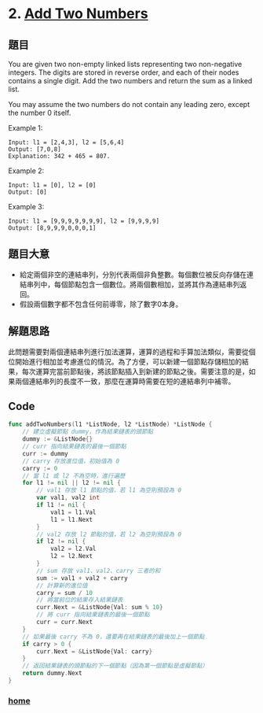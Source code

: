 # 2. [Add Two Numbers](https://leetcode.com/problems/add-two-numbers/)
## 題目
You are given two non-empty linked lists representing two non-negative integers. The digits are stored in reverse order, and each of their nodes contains a single digit. Add the two numbers and return the sum as a linked list.

You may assume the two numbers do not contain any leading zero, except the number 0 itself.

 
Example 1:
```
Input: l1 = [2,4,3], l2 = [5,6,4]
Output: [7,0,8]
Explanation: 342 + 465 = 807.
```
Example 2:
```
Input: l1 = [0], l2 = [0]
Output: [0]
```
Example 3:
```
Input: l1 = [9,9,9,9,9,9,9], l2 = [9,9,9,9]
Output: [8,9,9,9,0,0,0,1]
```

## 題目大意
- 給定兩個非空的連結串列，分別代表兩個非負整數。每個數位被反向存儲在連結串列中，每個節點包含一個數位。將兩個數相加，並將其作為連結串列返回。
- 假設兩個數字都不包含任何前導零，除了數字0本身。

## 解題思路
此問題需要對兩個連結串列進行加法運算，運算的過程和手算加法類似，需要從個位開始進行相加並考慮進位的情況。為了方便，可以新建一個節點存儲相加的結果，每次運算完當前節點後，將該節點插入到新建的節點之後。需要注意的是，如果兩個連結串列的長度不一致，那麼在運算時需要在短的連結串列中補零。

## Code
```go
func addTwoNumbers(l1 *ListNode, l2 *ListNode) *ListNode {
    // 建立虛擬節點 dummy，作為結果鏈表的頭節點
    dummy := &ListNode{}
    // curr 指向結果鏈表的最後一個節點
    curr := dummy
    // carry 存放進位值，初始值為 0
    carry := 0
    // 當 l1 或 l2 不為空時，進行遍歷
    for l1 != nil || l2 != nil {
        // val1 存放 l1 節點的值，若 l1 為空則預設為 0
        var val1, val2 int
        if l1 != nil {
            val1 = l1.Val
            l1 = l1.Next
        }
        // val2 存放 l2 節點的值，若 l2 為空則預設為 0
        if l2 != nil {
            val2 = l2.Val
            l2 = l2.Next
        }
        // sum 存放 val1、val2、carry 三者的和
        sum := val1 + val2 + carry
        // 計算新的進位值
        carry = sum / 10
        // 將當前位的結果存入結果鏈表
        curr.Next = &ListNode{Val: sum % 10}
        // 將 curr 指向結果鏈表的最後一個節點
        curr = curr.Next
    }
    // 如果最後 carry 不為 0，還要再在結果鏈表的最後加上一個節點
    if carry > 0 {
        curr.Next = &ListNode{Val: carry}
    }
    // 返回結果鏈表的頭節點的下一個節點（因為第一個節點是虛擬節點）
    return dummy.Next
}
```

### [home](https://github.com/KotlinBackend/leetcode-classroom)